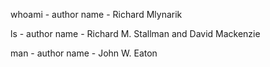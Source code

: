 whoami - author name - Richard Mlynarik

ls - author name - Richard M. Stallman and David Mackenzie 

man - author name - John W. Eaton